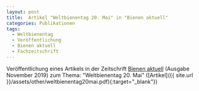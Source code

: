 ```yaml
---
layout: post
title:  Artikel "Weltbienentag 20. Mai" in "Bienen aktuell"
categories: Publikationen
tags:
  - Weltbienentag
  - Veröffentlichung
  - Bienen aktuell
  - Fachzeitschrift
---
```


Veröffentlichung eines Artikels in der Zeitschrift [Bienen aktuell](https://www.bienenaktuell.com/) (Ausgabe November 2019) zum Thema: "Weltbienentag 20. Mai" ([Artikel]({{ site.url }}/assets/other/weltbienentag20mai.pdf){:target="_blank"})
